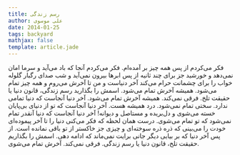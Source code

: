 ```yaml
---
title: رسم زندگی
author: علی موسوی
date: 2014-01-25
tags: backyard
mathjax: false
template: article.jade
---
```


فکر می‌کردم از پس همه چیز بر آمده‌ام. فکر می‌کردم آنجا که باد می‌آید و سرما امان نمی‌دهد و خورشید جز برای چند ثانیه از پس ابرها بیرون نمی‌آید و شب صدای رگبار گلوله خواب را برای چشمانت حرام می‌کند آخر دنیاست و من تا آخرش می‌روم و همه چیز تمام می‌شود. همیشه آخرش تمام می‌شود. اسمش را بگذارید رسم زندگی، قانون دنیا یا حقیقت تلخ. فرقی نمی‌کند. همیشه آخرش تمام می‌شود. آخر دنیا آنجاست که دنیا تمامی ندارد. سختی تمام نمی‌شود. درد همیشه هست. آخر دنیا آنجاست که تو از دنیای بی‌پایان خسته می‌شوی و دل‌بریده و مستاصل و دیوانه! آخر دنیا آنجاست که دنیا آنقدر تمام نمی‌شود که تو تمام می‌شوی. درست همان لحظه که فکر می‌کنی دنیا را تا آخر پیموده‌ای خودت را می‌بینی که ذره ذره سوخته‌ای و چیزی جز خاکستر از تو باقی نمانده است. از پس آخر دنیا که بر بیایی دیگر جانی برایت نمی‌ماند که ادامه دهی. اسمش را بگذاریم حقیقت تلخ، قانون دنیا یا رسم زندگی. فرقی نمی‌کند. آخرش تمام می‌شوی.
